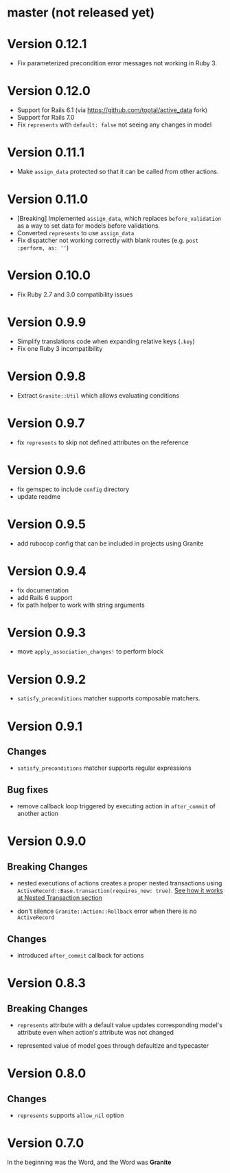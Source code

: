 # master (not released yet)

# Version 0.12.1

* Fix parameterized precondition error messages not working in Ruby 3.

# Version 0.12.0

* Support for Rails 6.1 (via https://github.com/toptal/active_data fork)
* Support for Rails 7.0
* Fix `represents` with `default: false` not seeing any changes in model

# Version 0.11.1

* Make `assign_data` protected so that it can be called from other actions.

# Version 0.11.0

* [Breaking] Implemented `assign_data`, which replaces `before_validation` as a way to set data for models before validations.
* Converted `represents` to use `assign_data`
* Fix dispatcher not working correctly with blank routes (e.g. `post :perform, as: ''`)

# Version 0.10.0

* Fix Ruby 2.7 and 3.0 compatibility issues

# Version 0.9.9

* Simplify translations code when expanding relative keys (`.key`)
* Fix one Ruby 3 incompatibility

# Version 0.9.8

* Extract `Granite::Util` which allows evaluating conditions

# Version 0.9.7

* fix `represents` to skip not defined attributes on the reference

# Version 0.9.6

* fix gemspec to include `config` directory
* update readme

# Version 0.9.5

* add rubocop config that can be included in projects using Granite

# Version 0.9.4

* fix documentation
* add Rails 6 support
* fix path helper to work with string arguments

# Version 0.9.3

* move `apply_association_changes!` to perform block

# Version 0.9.2

* `satisfy_preconditions` matcher supports composable matchers.

# Version 0.9.1

## Changes

* `satisfy_preconditions` matcher supports regular expressions

## Bug fixes

* remove callback loop triggered by executing action in `after_commit` of another action

# Version 0.9.0

## Breaking Changes

* nested executions of actions creates a proper nested transactions using `ActiveRecord::Base.transaction(requires_new: true)`. [See how it works at Nested Transaction section](https://api.rubyonrails.org/classes/ActiveRecord/Transactions/ClassMethods.html)

* don't silence `Granite::Action::Rollback` error when there is no `ActiveRecord`

## Changes

* introduced `after_commit` callback for actions

# Version 0.8.3

## Breaking Changes

* `represents` attribute with a default value updates corresponding model's attribute even when action's attribute was not changed

* represented value of model goes through defaultize and typecaster

# Version 0.8.0

## Changes

* `represents` supports `allow_nil` option

# Version 0.7.0

In the beginning was the Word, and the Word was **Granite**
